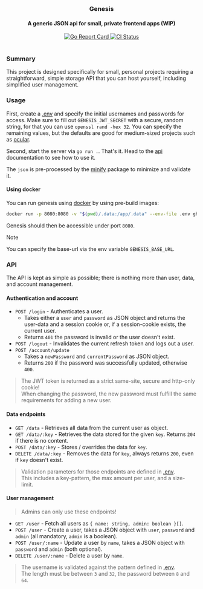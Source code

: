 <br/>

<div align="center">
  <h3>Genesis</h3>
  <h4>A generic JSON api for small, private frontend apps (WIP)</h4>
</div>

<div align="center">
  <a href="https://goreportcard.com/report/github.com/simonwep/genesis">
    <img src="https://goreportcard.com/badge/github.com/simonwep/genesis" alt="Go Report Card">
  </a>
  <a href="https://github.com/simonwep/genesis/actions/workflows/main.yml">
    <img src="https://github.com/simonwep/genesis/actions/workflows/main.yml/badge.svg" alt="CI Status">
  </a>
</div>

<br/>

### Summary

This project is designed specifically for small, personal projects requiring a straightforward, simple storage API that you can host yourself, including simplified user management.

### Usage

First, create a [.env](.env.example) and specify the initial usernames and passwords for access.
Make sure to fill out `GENESIS_JWT_SECRET` with a secure, random string, for that you can use `openssl rand -hex 32`.
You can specify the remaining values, but the defaults are good for medium-sized projects such as [ocular](https://github.com/Simonwep/ocular).

Second, start the server via `go run .`. That's it.
Head to the [api](#api) documentation to see how to use it.

The `json` is pre-processed by the [minify](https://github.com/tdewolff/minify) package to minimize and validate it.

#### Using docker

You can run genesis using [docker](https://www.docker.com/products/docker-desktop/) by using pre-build images:

```sh
docker run -p 8080:8080 -v "$(pwd)/.data:/app/.data" --env-file .env ghcr.io/simonwep/genesis:latest
```

Genesis should then be accessible under port `8080`.

> [!NOTE]
> You can specify the base-url via the env variable `GENESIS_BASE_URL`.

### API

The API is kept as simple as possible; there is nothing more than user, data, and account management.

#### Authentication and account

* `POST /login` - Authenticates a user.
  - Takes either a `user` and `password` as JSON object and returns the user-data and a session cookie or, if a session-cookie exists, the current user.
  - Returns `401` the password is invalid or the user doesn't exist.
* `POST /logout` - Invalidates the current refresh token and logs out a user.
* `POST /account/update`
  - Takes a `newPassword` and `currentPassword` as JSON object.
  - Returns `200` if the password was successfully updated, otherwise `400`.

> The JWT token is returned as a strict same-site, secure and http-only cookie!  
> When changing the password, the new password must fulfill the same requirements for adding a new user.

#### Data endpoints

* `GET /data` - Retrieves all data from the current user as object.
* `GET /data/:key` - Retrieves the data stored for the given `key`. Returns `204` if there is no content.
* `POST /data/:key` - Stores / overrides the data for `key`.
* `DELETE /data/:key` - Removes the data for `key`, always returns `200`, even if `key` doesn't exist.

> Validation parameters for those endpoints are defined in [.env](.env.example).  
> This includes a key-pattern, the max amount per user, and a size-limit.

#### User management

> Admins can only use these endpoints!

* `GET /user` - Fetch all users as `{ name: string, admin: boolean }[]`.
* `POST /user` - Create a user, takes a JSON object with `user`, `password` and `admin` (all mandatory, `admin` is a boolean).
* `POST /user/:name` - Update a user by `name`, takes a JSON object with `password` and `admin` (both optional).
* `DELETE /user/:name` - Delete a user by `name`.

> The username is validated against the pattern defined in [.env](.env.example).  
> The length must be between `3` and `32`, the password between `8` and `64`.
